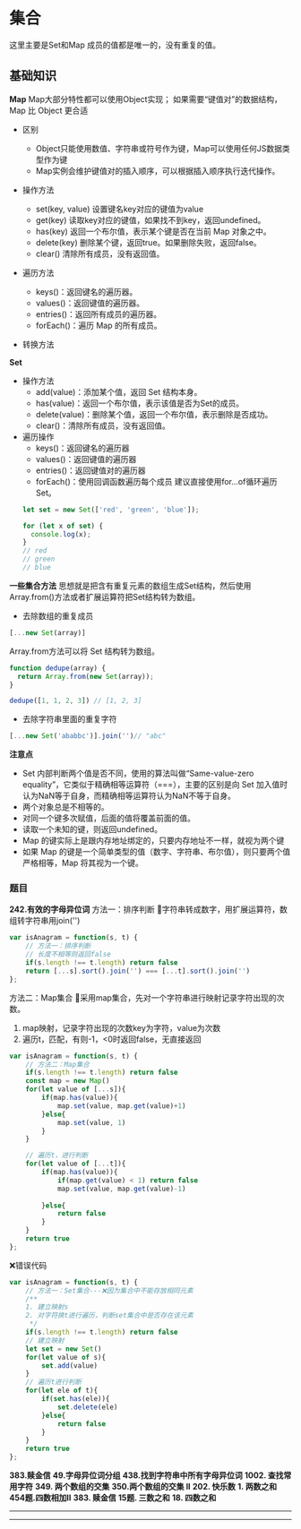 # 集合
这里主要是Set和Map
成员的值都是唯一的，没有重复的值。
## 基础知识
**Map**
Map大部分特性都可以使用Object实现；
如果需要“键值对”的数据结构，Map 比 Object 更合适
* 区别
  - Object只能使用数值、字符串或符号作为键，Map可以使用任何JS数据类型作为键
  - Map实例会维护键值对的插入顺序，可以根据插入顺序执行迭代操作。

* 操作方法
  - set(key, value) 设置键名key对应的键值为value
  - get(key) 读取key对应的键值，如果找不到key，返回undefined。
  - has(key) 返回一个布尔值，表示某个键是否在当前 Map 对象之中。
  - delete(key) 删除某个键，返回true。如果删除失败，返回false。
  - clear() 清除所有成员，没有返回值。
* 遍历方法
  - keys()：返回键名的遍历器。
  - values()：返回键值的遍历器。
  - entries()：返回所有成员的遍历器。
  - forEach()：遍历 Map 的所有成员。
* 转换方法


**Set**
* 操作方法
  - add(value)：添加某个值，返回 Set 结构本身。
  - has(value)：返回一个布尔值，表示该值是否为Set的成员。
  - delete(value)：删除某个值，返回一个布尔值，表示删除是否成功。
  - clear()：清除所有成员，没有返回值。
* 遍历操作
  - keys()：返回键名的遍历器
  - values()：返回键值的遍历器
  - entries()：返回键值对的遍历器
  - forEach()：使用回调函数遍历每个成员
  建议直接使用for...of循环遍历 Set。
  ```js
  let set = new Set(['red', 'green', 'blue']);

  for (let x of set) {
    console.log(x);
  }
  // red
  // green
  // blue
  ```

**一些集合方法**
思想就是把含有重复元素的数组生成Set结构，然后使用Array.from()方法或者扩展运算符把Set结构转为数组。
- 去除数组的重复成员
```js
[...new Set(array)]
```
Array.from方法可以将 Set 结构转为数组。
```js
function dedupe(array) {
  return Array.from(new Set(array));
}

dedupe([1, 1, 2, 3]) // [1, 2, 3]
```
- 去除字符串里面的重复字符
```js
[...new Set('ababbc')].join('')// "abc"
```

**注意点**
- Set 内部判断两个值是否不同，使用的算法叫做“Same-value-zero equality”，它类似于精确相等运算符（===），主要的区别是向 Set 加入值时认为NaN等于自身，而精确相等运算符认为NaN不等于自身。
- 两个对象总是不相等的。
- 对同一个键多次赋值，后面的值将覆盖前面的值。
- 读取一个未知的键，则返回undefined。
- Map 的键实际上是跟内存地址绑定的，只要内存地址不一样，就视为两个键
- 如果 Map 的键是一个简单类型的值（数字、字符串、布尔值），则只要两个值严格相等，Map 将其视为一个键。

### 题目

**242.有效的字母异位词**
方法一：排序判断
🦈字符串转成数字，用扩展运算符，数组转字符串用join('')
```js
var isAnagram = function(s, t) {
    // 方法一：排序判断
    // 长度不相等则返回false
    if(s.length !== t.length) return false
    return [...s].sort().join('') === [...t].sort().join('')
};
```

方法二：Map集合
🦈采用map集合，先对一个字符串进行映射记录字符出现的次数。
1. map映射，记录字符出现的次数key为字符，value为次数
2. 遍历t，匹配，有则-1，<0时返回false，无直接返回
```js
var isAnagram = function(s, t) {
    // 方法二：Map集合
    if(s.length !== t.length) return false
    const map = new Map()
    for(let value of [...s]){
        if(map.has(value)){
            map.set(value, map.get(value)+1)
        }else{
            map.set(value, 1)
        }
    }

    // 遍历t，进行判断
    for(let value of [...t]){
        if(map.has(value)){
            if(map.get(value) < 1) return false
            map.set(value, map.get(value)-1)
            
        }else{
            return false
        }
    }
    return true
};
```

❌错误代码
```js
var isAnagram = function(s, t) {
    // 方法一：Set集合---❌因为集合中不能存放相同元素
    /**
    1. 建立映射s
    2. 对字符换t进行遍历，判断set集合中是否存在该元素
     */
    if(s.length !== t.length) return false
    // 建立映射
    let set = new Set()
    for(let value of s){
        set.add(value)
    }
    // 遍历t进行判断
    for(let ele of t){
        if(set.has(ele)){
            set.delete(ele)
        }else{
            return false
        }
    }
    return true
};
```

**383.赎金信**
**49.字母异位词分组**
**438.找到字符串中所有字母异位词**
**1002. 查找常用字符**
**349. 两个数组的交集**
**350.两个数组的交集 II**
**202. 快乐数**
**1. 两数之和**
**454题.四数相加II**
**383. 赎金信**
**15题. 三数之和**
**18. 四数之和**
****
****